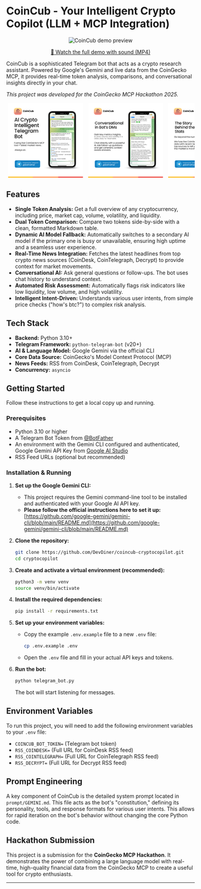 # CoinCub - Your Intelligent Crypto Copilot (LLM + MCP Integration)

<p align="center">
</p>

<p align="center">
  <img src="./media/CGHackathonOfficialDemoVideo.gif" alt="CoinCub demo preview" width="400" />
</p>
<p align="center">
  <a href="./media/CGHackathonOfficialDemoVideo.mp4">🎥 Watch the full demo with sound (MP4)</a>
</p>

CoinCub is a sophisticated Telegram bot that acts as a crypto research assistant. Powered by Google's Gemini and live data from the CoinGecko MCP, it provides real-time token analysis, comparisons, and conversational insights directly in your chat.

*This project was developed for the CoinGecko MCP Hackathon 2025.*

<p align="center" style="white-space: nowrap; overflow-x: auto;">
  <img src="./media/1.png" alt="CoinCub Demo" style="width:200px; margin:0 5px;" />
  <img src="./media/2.png" alt="Screenshot 2" style="width:200px; margin:0 5px;" />
  <img src="./media/3.png" alt="Screenshot 3" style="width:200px; margin:0 5px;" />
  <img src="./media/4.png" alt="Screenshot 4" style="width:200px; margin:0 5px;" />
  <img src="./media/5.png" alt="Screenshot 5" style="width:200px; margin:0 5px;" />
</p>


## Features

- **Single Token Analysis:** Get a full overview of any cryptocurrency, including price, market cap, volume, volatility, and liquidity.
- **Dual Token Comparison:** Compare two tokens side-by-side with a clean, formatted Markdown table.
- **Dynamic AI Model Fallback:** Automatically switches to a secondary AI model if the primary one is busy or unavailable, ensuring high uptime and a seamless user experience.
- **Real-Time News Integration:** Fetches the latest headlines from top crypto news sources (CoinDesk, CoinTelegraph, Decrypt) to provide context for market movements.
- **Conversational AI:** Ask general questions or follow-ups. The bot uses chat history to understand context.
- **Automated Risk Assessment:** Automatically flags risk indicators like low liquidity, low volume, and high volatility.
- **Intelligent Intent-Driven:** Understands various user intents, from simple price checks ("how's btc?") to complex risk analysis.

## Tech Stack

- **Backend:** Python 3.10+
- **Telegram Framework:** `python-telegram-bot` (v20+)
- **AI & Language Model:** Google Gemini via the official CLI
- **Core Data Source:** CoinGecko's Model Context Protocol (MCP)
- **News Feeds:** RSS from CoinDesk, CoinTelegraph, Decrypt
- **Concurrency:** `asyncio`

## Getting Started

Follow these instructions to get a local copy up and running.

### Prerequisites

- Python 3.10 or higher
- A Telegram Bot Token from [@BotFather](https://t.me/BotFather)
- An environment with the Gemini CLI configured and authenticated, Google Gemini API Key from [Google AI Studio](https://aistudio.google.com/app/apikey)
- RSS Feed URLs (optional but recommended)

### Installation & Running

1.  **Set up the Google Gemini CLI:**
    -   This project requires the Gemini command-line tool to be installed and authenticated with your Google AI API key.
    -   **Please follow the official instructions here to set it up:** [https://github.com/google-gemini/gemini-cli/blob/main/README.md](https://github.com/google-gemini/gemini-cli/blob/main/README.md)

2.  **Clone the repository:**
    ```sh
    git clone https://github.com/DevDiner/coincub-cryptocopilot.git
    cd cryptocopilot
    ```

3.  **Create and activate a virtual environment (recommended):**
    ```sh
    python3 -m venv venv
    source venv/bin/activate
    ```

4.  **Install the required dependencies:**
    ```sh
    pip install -r requirements.txt
    ```

5.  **Set up your environment variables:**
    -   Copy the example `.env.example` file to a new `.env` file:
        ```sh
        cp .env.example .env
        ```
    -   Open the `.env` file and fill in your actual API keys and tokens.

6.  **Run the bot:**
    ```sh
    python telegram_bot.py
    ```
    The bot will start listening for messages.

## Environment Variables

To run this project, you will need to add the following environment variables to your `.env` file:

- `COINCUB_BOT_TOKEN=` (Telegram bot token)
- `RSS_COINDESK=` (Full URL for CoinDesk RSS feed)
- `RSS_COINTELEGRAPH=` (Full URL for CoinTelegraph RSS feed)
- `RSS_DECRYPT=` (Full URL for Decrypt RSS feed)

## Prompt Engineering

A key component of CoinCub is the detailed system prompt located in `prompt/GEMINI.md`. This file acts as the bot's "constitution," defining its personality, tools, and response formats for various user intents. This allows for rapid iteration on the bot's behavior without changing the core Python code.

## Hackathon Submission

This project is a submission for the **CoinGecko MCP Hackathon**. It demonstrates the power of combining a large language model with real-time, high-quality financial data from the CoinGecko MCP to create a useful tool for crypto enthusiasts.

---
